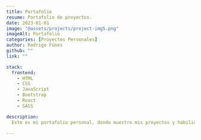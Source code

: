 ```yaml
---
title: Portafolio
resume: Portafolio de proyectos.
date: 2023-01-01
image: "@assets/projects/project-img5.png"
imageAlt: Portafolio
categories: [Proyectos Personales]
author: Rodrigo Fúnes
github: ""
link: ""

stack:
  frontend:
    - HTML
    - CSS
    - JavaScript
    - Bootstrap
    - React
    - SASS

description:
  Este es mi portafolio personal, donde muestro mis proyectos y habilidades. Está diseñado con ReactJS, Bootstrap y SASS para ofrecer una experiencia de usuario fluida y atractiva. Aquí puedes encontrar información sobre mis proyectos académicos y colaborativos, así como detalles sobre mi formación y experiencia profesional.

---
```


